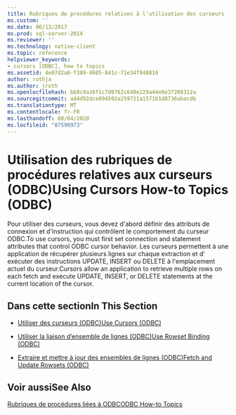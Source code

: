```yaml
---
title: Rubriques de procédures relatives à l’utilisation des curseurs (ODBC) | Microsoft Docs
ms.custom: ''
ms.date: 06/13/2017
ms.prod: sql-server-2014
ms.reviewer: ''
ms.technology: native-client
ms.topic: reference
helpviewer_keywords:
- cursors [ODBC], how to topics
ms.assetid: 4e07d2a6-f389-4685-841c-71e34f948816
author: rothja
ms.author: jroth
ms.openlocfilehash: bb8c9a16f1c7d8762c640e229a44e8e37208312a
ms.sourcegitcommit: ad4d92dce894592a259721a1571b1d8736abacdb
ms.translationtype: MT
ms.contentlocale: fr-FR
ms.lasthandoff: 08/04/2020
ms.locfileid: "87599973"
---
```

# <a name="using-cursors-how-to-topics-odbc"></a><span data-ttu-id="d1918-102">Utilisation des rubriques de procédures relatives aux curseurs (ODBC)</span><span class="sxs-lookup"><span data-stu-id="d1918-102">Using Cursors How-to Topics (ODBC)</span></span>
  <span data-ttu-id="d1918-103">Pour utiliser des curseurs, vous devez d'abord définir des attributs de connexion et d'instruction qui contrôlent le comportement du curseur ODBC.</span><span class="sxs-lookup"><span data-stu-id="d1918-103">To use cursors, you must first set connection and statement attributes that control ODBC cursor behavior.</span></span> <span data-ttu-id="d1918-104">Les curseurs permettent à une application de récupérer plusieurs lignes sur chaque extraction et d' exécuter des instructions UPDATE, INSERT ou DELETE à l'emplacement actuel du curseur.</span><span class="sxs-lookup"><span data-stu-id="d1918-104">Cursors allow an application to retrieve multiple rows on each fetch and execute UPDATE, INSERT, or DELETE statements at the current location of the cursor.</span></span>  
  
## <a name="in-this-section"></a><span data-ttu-id="d1918-105">Dans cette section</span><span class="sxs-lookup"><span data-stu-id="d1918-105">In This Section</span></span>  
  
-   [<span data-ttu-id="d1918-106">Utiliser des curseurs &#40;ODBC&#41;</span><span class="sxs-lookup"><span data-stu-id="d1918-106">Use Cursors &#40;ODBC&#41;</span></span>](use-cursors-odbc.md)  
  
-   [<span data-ttu-id="d1918-107">Utiliser la liaison d’ensemble de lignes &#40;ODBC&#41;</span><span class="sxs-lookup"><span data-stu-id="d1918-107">Use Rowset Binding &#40;ODBC&#41;</span></span>](use-rowset-binding-odbc.md)  
  
-   [<span data-ttu-id="d1918-108">Extraire et mettre à jour des ensembles de lignes &#40;ODBC&#41;</span><span class="sxs-lookup"><span data-stu-id="d1918-108">Fetch and Update Rowsets &#40;ODBC&#41;</span></span>](fetch-and-update-rowsets-odbc.md)  
  
## <a name="see-also"></a><span data-ttu-id="d1918-109">Voir aussi</span><span class="sxs-lookup"><span data-stu-id="d1918-109">See Also</span></span>  
 [<span data-ttu-id="d1918-110">Rubriques de procédures liées à ODBC</span><span class="sxs-lookup"><span data-stu-id="d1918-110">ODBC How-to Topics</span></span>](../odbc-how-to-topics.md)  
  
  
